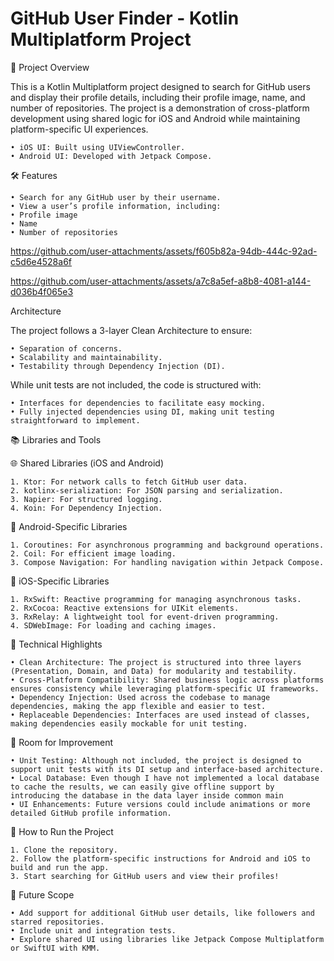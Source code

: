 # GitHub User Finder - Kotlin Multiplatform Project

🚀 Project Overview

This is a Kotlin Multiplatform project designed to search for GitHub users and display their profile details, including their profile image, name, and number of repositories. The project is a demonstration of cross-platform development using shared logic for iOS and Android while maintaining platform-specific UI experiences.

	• iOS UI: Built using UIViewController.
	• Android UI: Developed with Jetpack Compose.

🛠️ Features

	• Search for any GitHub user by their username.
	• View a user’s profile information, including:
	• Profile image
	• Name
	• Number of repositories

https://github.com/user-attachments/assets/f605b82a-94db-444c-92ad-c5d6e4528a6f

https://github.com/user-attachments/assets/a7c8a5ef-a8b8-4081-a144-d036b4f065e3

Architecture

The project follows a 3-layer Clean Architecture to ensure:

	• Separation of concerns.
	• Scalability and maintainability.
	• Testability through Dependency Injection (DI).

While unit tests are not included, the code is structured with:

	• Interfaces for dependencies to facilitate easy mocking.
	• Fully injected dependencies using DI, making unit testing straightforward to implement.

📚 Libraries and Tools

🌐 Shared Libraries (iOS and Android)

	1. Ktor: For network calls to fetch GitHub user data.
	2. kotlinx-serialization: For JSON parsing and serialization.
	3. Napier: For structured logging.
	4. Koin: For Dependency Injection.

🤖 Android-Specific Libraries

	1. Coroutines: For asynchronous programming and background operations.
	2. Coil: For efficient image loading.
	3. Compose Navigation: For handling navigation within Jetpack Compose.

🍎 iOS-Specific Libraries

	1. RxSwift: Reactive programming for managing asynchronous tasks.
	2. RxCocoa: Reactive extensions for UIKit elements.
	3. RxRelay: A lightweight tool for event-driven programming.
	4. SDWebImage: For loading and caching images.

🧩 Technical Highlights

	• Clean Architecture: The project is structured into three layers (Presentation, Domain, and Data) for modularity and testability.
	• Cross-Platform Compatibility: Shared business logic across platforms ensures consistency while leveraging platform-specific UI frameworks.
	• Dependency Injection: Used across the codebase to manage dependencies, making the app flexible and easier to test.
	• Replaceable Dependencies: Interfaces are used instead of classes, making dependencies easily mockable for unit testing.

🚧 Room for Improvement

	• Unit Testing: Although not included, the project is designed to support unit tests with its DI setup and interface-based architecture.
 	• Local Database: Even though I have not implemented a local database to cache the results, we can easily give offline support by introducing the database in the data layer inside common main
	• UI Enhancements: Future versions could include animations or more detailed GitHub profile information.

🎯 How to Run the Project

	1. Clone the repository.
	2. Follow the platform-specific instructions for Android and iOS to build and run the app.
	3. Start searching for GitHub users and view their profiles!

📖 Future Scope

	• Add support for additional GitHub user details, like followers and starred repositories.
	• Include unit and integration tests.
	• Explore shared UI using libraries like Jetpack Compose Multiplatform or SwiftUI with KMM.









